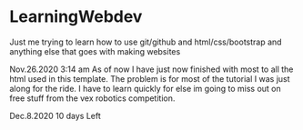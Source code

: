 # LearningWebdev
Just me trying to learn how to use git/github and html/css/bootstrap and anything else that goes with making websites

Nov.26.2020 3:14 am
As of now I have just now finished with most to all the html used in this template. The problem is for most of the tutorial I was just along for the ride. I have to learn quickly for else im going to miss out on free stuff from the vex robotics competition.

Dec.8.2020
10 days Left
